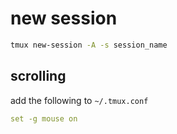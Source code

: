 # new session

```bash
tmux new-session -A -s session_name
```

## scrolling

add the following to `~/.tmux.conf`

```yaml
set -g mouse on
```
